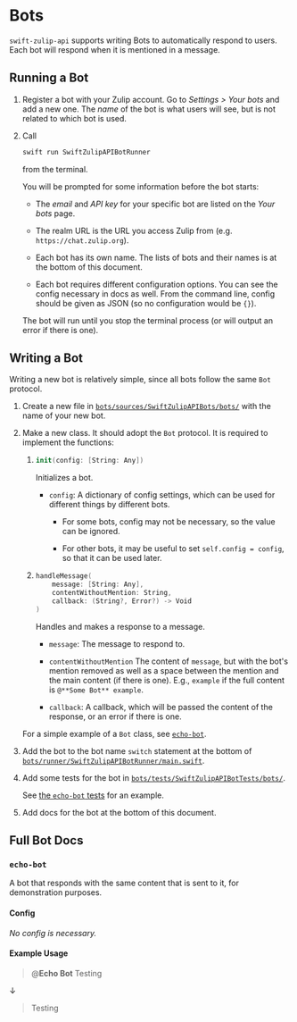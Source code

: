 # Bots

`swift-zulip-api` supports writing Bots to automatically respond to users. Each
bot will respond when it is mentioned in a message.

## Running a Bot

 1. Register a bot with your Zulip account. Go to
    *Settings&nbsp;>&nbsp;Your&nbsp;bots* and add a new one. The *name* of the
    bot is what users will see, but is not related to which bot is used.

 2. Call

    ```bash
    swift run SwiftZulipAPIBotRunner
    ```

    from the terminal.

    You will be prompted for some information before the bot
    starts:

     - The *email* and *API key* for your specific bot are listed on the *Your
       bots* page.

     - The realm URL is the URL you access Zulip from (e.g.
       `https://chat.zulip.org`).

     - Each bot has its own name. The lists of bots and their names is at the
       bottom of this document.

     - Each bot requires different configuration options. You can see the config
       necessary in docs as well. From the command line, config should be given
       as JSON (so no configuration would be `{}`).

    The bot will run until you stop the terminal process (or will output an
    error if there is one).

## Writing a Bot

Writing a new bot is relatively simple, since all bots follow the same `Bot`
protocol.

 1. Create a new file in
    [`bots/sources/SwiftZulipAPIBots/bots/`](https://github.com/skunkmb/swift-zulip-api/blob/master/bots/sources/SwiftZulipAPIBots/bots)
    with the name of your new bot.

 2. Make a new class. It should adopt the `Bot` protocol. It is required to
    implement the functions:

     1. ```swift
        init(config: [String: Any])
        ```

        Initializes a bot.

         - `config`: A dictionary of config settings, which can be used for
           different things by different bots.

            - For some bots, config may not be necessary, so the value can be
              ignored.

            - For other bots, it may be useful to set `self.config = config`, so
              that it can be used later.

     2. ```swift
        handleMessage(
            message: [String: Any],
            contentWithoutMention: String,
            callback: (String?, Error?) -> Void
        )
        ```

        Handles and makes a response to a message.

         - `message`: The message to respond to.

         - `contentWithoutMention` The content of `message`, but with the bot's
            mention removed as well as a space between the mention and the main
            content (if there is one). E.g., `example` if the full content is
            `@**Some Bot** example`.

         - `callback`: A callback, which will be passed the content of the
           response, or an error if there is one.

    For a simple example of a `Bot` class, see
    [`echo-bot`](https://github.com/skunkmb/swift-zulip-api/blob/master/bots/sources/SwiftZulipAPIBots/bots/echo-bot.swift).

 3. Add the bot to the bot name `switch` statement at the bottom of
    [`bots/runner/SwiftZulipAPIBotRunner/main.swift`](https://github.com/skunkmb/swift-zulip-api/blob/master/bots/runner/SwiftZulipAPIBotRunner/main.swift).

 4. Add some tests for the bot in
    [`bots/tests/SwiftZulipAPIBotTests/bots/`](https://github.com/skunkmb/swift-zulip-api/blob/master/bots/tests/SwiftZulipAPIBotTests/bots/).

    See
    [the `echo-bot` tests](https://github.com/skunkmb/swift-zulip-api/blob/master/bots/tests/SwiftZulipAPIBotTests/bots/echo-bot.swift)
    for an example.

 5. Add docs for the bot at the bottom of this document.

## Full Bot Docs

### `echo-bot`

A bot that responds with the same content that is sent to it, for demonstration
purposes.

#### Config

*No config is necessary.*

#### Example Usage

 > @**Echo Bot** Testing

↓

 > Testing
